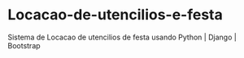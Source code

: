 # Locacao-de-utencilios-e-festa
Sistema de Locacao de utencilios de festa usando Python | Django | Bootstrap

